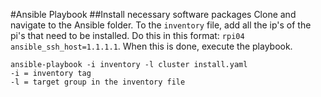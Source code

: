 #Ansible Playbook
##Install necessary software packages
Clone and navigate to the Ansible folder. To the `inventory` file, add all the ip's of the pi's that need to be installed. Do this in this format: `rpi04 ansible_ssh_host=1.1.1.1`. When this is done, execute the playbook.
```
ansible-playbook -i inventory -l cluster install.yaml
-i = inventory tag
-l = target group in the inventory file
```
